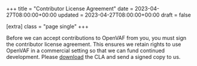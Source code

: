 +++
title = "Contributor License Agreement"
date = 2023-04-27T08:00:00+00:00
updated = 2023-04-27T08:00:00+00:00
draft = false

[extra]
class = "page single"
+++

Before we can accept contributions to OpenVAF from you, you must sign the contributor license agreement. This ensures we retain rights to use OpenVAF in a commercial setting so that we can fund continued development. Please [download](https://openva.fra1.cdn.digitaloceanspaces.com/CLA.pdf) the CLA and send a signed copy to us.
